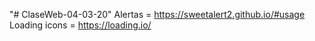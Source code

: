 "# ClaseWeb-04-03-20"
Alertas = https://sweetalert2.github.io/#usage
Loading icons = https://loading.io/
